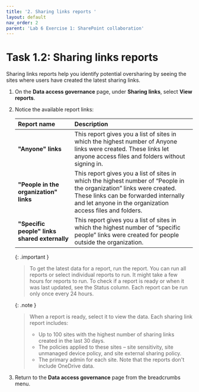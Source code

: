 ```yaml
---
title: '2. Sharing links reports '
layout: default
nav_order: 2
parent: 'Lab 6 Exercise 1: SharePoint collaboration'
---
```


# Task 1.2: Sharing links reports 

Sharing links reports help you identify potential oversharing by seeing the sites where users have created the latest sharing links. 

1. On the **Data access governance** page, under **Sharing links**, select **View reports**.

1. Notice the available report links:

    | **Report name** | **Description** | 
    |:---------|:---------|
    | **"Anyone" links**   | This report gives you a list of sites in which the highest number of Anyone links were created. These links let anyone access files and folders without signing in.   |
    | **"People in the organization" links**   | This report gives you a list of sites in which the highest number of “People in the organization” links were created. These links can be forwarded internally and let anyone in the organization access files and folders.   |
    | **"Specific people" links shared externally**   | This report gives you a list of sites in which the highest number of “specific people” links were created for people outside the organization.   |

    {: .important }
    > To get the latest data for a report, run the report. You can run all reports or select individual reports to run. It might take a few hours for reports to run. To check if a report is ready or when it was last updated, see the Status column. Each report can be run only once every 24 hours.

    {: .note }
    > When a report is ready, select it to view the data. Each sharing link report includes:
    >- Up to 100 sites with the highest number of sharing links created in the last 30 days.
    >- The policies applied to these sites – site sensitivity, site unmanaged device policy, and site external sharing policy.
    >- The primary admin for each site. Note that the reports don't include OneDrive data.

1. Return to the **Data access governance** page from the breadcrumbs menu.
